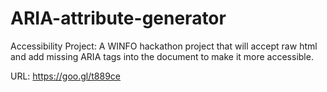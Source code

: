 # ARIA-attribute-generator
Accessibility Project: A WINFO hackathon project that will accept raw html and add missing ARIA tags into the document to make it more accessible.

URL: https://goo.gl/t889ce
